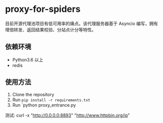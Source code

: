 # proxy-for-spiders

目前开源代理池项目有低可用率的痛点。该代理服务器基于 Asyncio 编写，拥有增倍转发、返回结果校验、分站点计分等特性。

## 依赖环境
* Python3.6 以上
* redis

## 使用方法
1. Clone the repository
2. Run `pip install -r requirements.txt`
3. Run `python proxy_entrance.py

测试: curl -x "http://0.0.0.0:8893" "http://www.httpbin.org/ip"